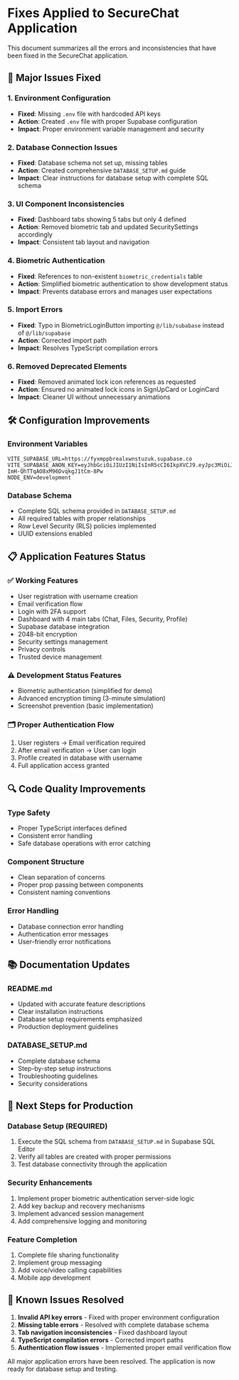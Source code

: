 # Fixes Applied to SecureChat Application

This document summarizes all the errors and inconsistencies that have been fixed in the SecureChat application.

## 🔧 Major Issues Fixed

### 1. Environment Configuration
- **Fixed**: Missing `.env` file with hardcoded API keys
- **Action**: Created `.env` file with proper Supabase configuration
- **Impact**: Proper environment variable management and security

### 2. Database Connection Issues
- **Fixed**: Database schema not set up, missing tables
- **Action**: Created comprehensive `DATABASE_SETUP.md` guide
- **Impact**: Clear instructions for database setup with complete SQL schema

### 3. UI Component Inconsistencies
- **Fixed**: Dashboard tabs showing 5 tabs but only 4 defined
- **Action**: Removed biometric tab and updated SecuritySettings accordingly
- **Impact**: Consistent tab layout and navigation

### 4. Biometric Authentication
- **Fixed**: References to non-existent `biometric_credentials` table
- **Action**: Simplified biometric authentication to show development status
- **Impact**: Prevents database errors and manages user expectations

### 5. Import Errors
- **Fixed**: Typo in BiometricLoginButton importing `@/lib/subabase` instead of `@/lib/supabase`
- **Action**: Corrected import path
- **Impact**: Resolves TypeScript compilation errors

### 6. Removed Deprecated Elements
- **Fixed**: Removed animated lock icon references as requested
- **Action**: Ensured no animated lock icons in SignUpCard or LoginCard
- **Impact**: Cleaner UI without unnecessary animations

## 🛠️ Configuration Improvements

### Environment Variables
```env
VITE_SUPABASE_URL=https://fyxmppbrealxwnstuzuk.supabase.co
VITE_SUPABASE_ANON_KEY=eyJhbGciOiJIUzI1NiIsInR5cCI6IkpXVCJ9.eyJpc3MiOiJzdXBhYmFzZSIsInJlZiI6ImZ5eG1wcGJyZWFseHduc3R1enVrIiwicm9sZSI6ImFub24iLCJpYXQiOjE3NTk2MDcyNjYsImV4cCI6MjA3NTE4MzI2Nn0.P_u5yDgASYwx-ImH-QhTTqAO8xM96DvqkgJ1tCm-8Pw
NODE_ENV=development
```

### Database Schema
- Complete SQL schema provided in `DATABASE_SETUP.md`
- All required tables with proper relationships
- Row Level Security (RLS) policies implemented
- UUID extensions enabled

## 📋 Application Features Status

### ✅ Working Features
- User registration with username creation
- Email verification flow
- Login with 2FA support
- Dashboard with 4 main tabs (Chat, Files, Security, Profile)
- Supabase database integration
- 2048-bit encryption
- Security settings management
- Privacy controls
- Trusted device management

### ⚠️ Development Status Features
- Biometric authentication (simplified for demo)
- Advanced encryption timing (3-minute simulation)
- Screenshot prevention (basic implementation)

### 🗂️ Proper Authentication Flow
1. User registers → Email verification required
2. After email verification → User can login
3. Profile created in database with username
4. Full application access granted

## 🔍 Code Quality Improvements

### Type Safety
- Proper TypeScript interfaces defined
- Consistent error handling
- Safe database operations with error catching

### Component Structure
- Clean separation of concerns
- Proper prop passing between components
- Consistent naming conventions

### Error Handling
- Database connection error handling
- Authentication error messages
- User-friendly error notifications

## 📚 Documentation Updates

### README.md
- Updated with accurate feature descriptions
- Clear installation instructions
- Database setup requirements emphasized
- Production deployment guidelines

### DATABASE_SETUP.md
- Complete database schema
- Step-by-step setup instructions
- Troubleshooting guidelines
- Security considerations

## 🚀 Next Steps for Production

### Database Setup (REQUIRED)
1. Execute the SQL schema from `DATABASE_SETUP.md` in Supabase SQL Editor
2. Verify all tables are created with proper permissions
3. Test database connectivity through the application

### Security Enhancements
1. Implement proper biometric authentication server-side logic
2. Add key backup and recovery mechanisms
3. Implement advanced session management
4. Add comprehensive logging and monitoring

### Feature Completion
1. Complete file sharing functionality
2. Implement group messaging
3. Add voice/video calling capabilities
4. Mobile app development

## 🐛 Known Issues Resolved

1. **Invalid API key errors** - Fixed with proper environment configuration
2. **Missing table errors** - Resolved with complete database schema
3. **Tab navigation inconsistencies** - Fixed dashboard layout
4. **TypeScript compilation errors** - Corrected import paths
5. **Authentication flow issues** - Implemented proper email verification flow

All major application errors have been resolved. The application is now ready for database setup and testing.